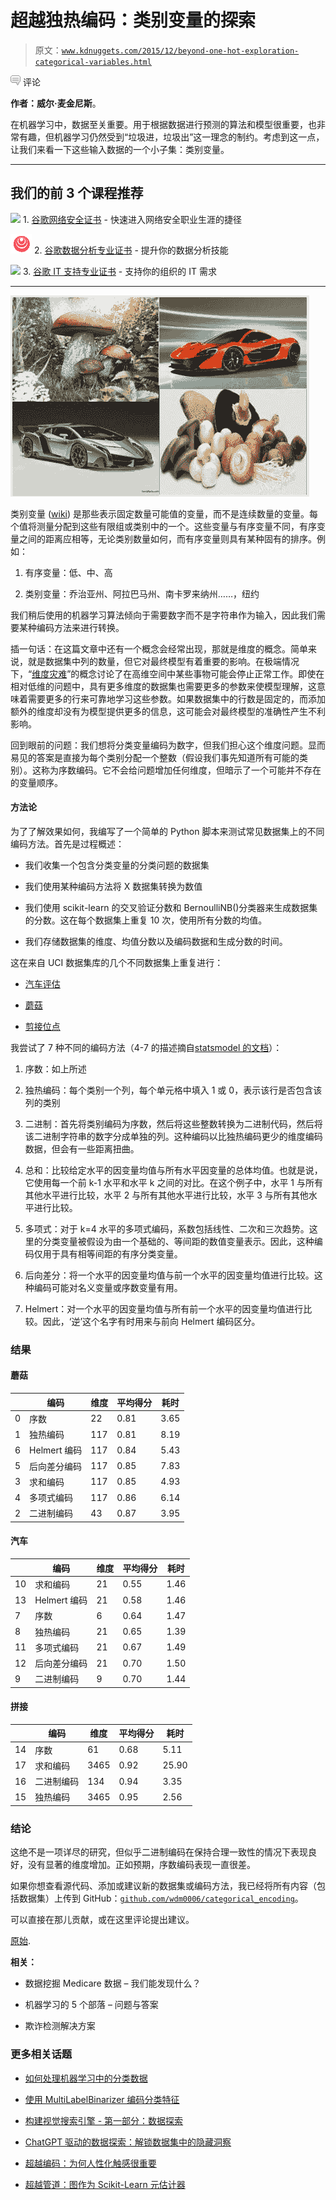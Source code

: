 # 超越独热编码：类别变量的探索

> 原文：[`www.kdnuggets.com/2015/12/beyond-one-hot-exploration-categorical-variables.html`](https://www.kdnuggets.com/2015/12/beyond-one-hot-exploration-categorical-variables.html)

![c](img/3d9c022da2d331bb56691a9617b91b90.png) 评论

**作者：威尔·麦金尼斯**。

在机器学习中，数据至关重要。用于根据数据进行预测的算法和模型很重要，也非常有趣，但机器学习仍然受到“垃圾进，垃圾出”这一理念的制约。考虑到这一点，让我们来看一下这些输入数据的一个小子集：类别变量。

* * *

## 我们的前 3 个课程推荐

![](img/0244c01ba9267c002ef39d4907e0b8fb.png) 1\. [谷歌网络安全证书](https://www.kdnuggets.com/google-cybersecurity) - 快速进入网络安全职业生涯的捷径

![](img/e225c49c3c91745821c8c0368bf04711.png) 2\. [谷歌数据分析专业证书](https://www.kdnuggets.com/google-data-analytics) - 提升你的数据分析技能

![](img/0244c01ba9267c002ef39d4907e0b8fb.png) 3\. [谷歌 IT 支持专业证书](https://www.kdnuggets.com/google-itsupport) - 支持你的组织的 IT 需求

* * *

![mushrooms-cars](img/56c0fdcb94cc15a810d93943d1ca52f4.png)

类别变量 ([wiki](https://en.wikipedia.org/wiki/Categorical_variable)) 是那些表示固定数量可能值的变量，而不是连续数量的变量。每个值将测量分配到这些有限组或类别中的一个。这些变量与有序变量不同，有序变量之间的距离应相等，无论类别数量如何，而有序变量则具有某种固有的排序。例如：

1.  有序变量：低、中、高

1.  类别变量：乔治亚州、阿拉巴马州、南卡罗来纳州……，纽约

我们稍后使用的机器学习算法倾向于需要数字而不是字符串作为输入，因此我们需要某种编码方法来进行转换。

插一句话：在这篇文章中还有一个概念会经常出现，那就是维度的概念。简单来说，就是数据集中列的数量，但它对最终模型有着重要的影响。在极端情况下，“[维度灾难](https://en.wikipedia.org/wiki/Curse_of_dimensionality)”的概念讨论了在高维空间中某些事物可能会停止正常工作。即使在相对低维的问题中，具有更多维度的数据集也需要更多的参数来使模型理解，这意味着需要更多的行来可靠地学习这些参数。如果数据集中的行数是固定的，而添加额外的维度却没有为模型提供更多的信息，这可能会对最终模型的准确性产生不利影响。

回到眼前的问题：我们想将分类变量编码为数字，但我们担心这个维度问题。显而易见的答案是直接为每个类别分配一个整数（假设我们事先知道所有可能的类别）。这称为序数编码。它不会给问题增加任何维度，但暗示了一个可能并不存在的变量顺序。

#### 方法论

为了了解效果如何，我编写了一个简单的 Python 脚本来测试常见数据集上的不同编码方法。首先是过程概述：

+   我们收集一个包含分类变量的分类问题的数据集

+   我们使用某种编码方法将 X 数据集转换为数值

+   我们使用 scikit-learn 的交叉验证分数和 BernoulliNB()分类器来生成数据集的分数。这在每个数据集上重复 10 次，使用所有分数的均值。

+   我们存储数据集的维度、均值分数以及编码数据和生成分数的时间。

这在来自 UCI 数据集库的几个不同数据集上重复进行：

+   [汽车评估](https://archive.ics.uci.edu/ml/datasets/Car+Evaluation)

+   [蘑菇](https://archive.ics.uci.edu/ml/datasets/Mushroom)

+   [剪接位点](http://archive.ics.uci.edu/ml/machine-learning-databases/molecular-biology/splice-junction-gene-sequences/)

我尝试了 7 种不同的编码方法（4-7 的描述摘自[statsmodel 的文档](http://statsmodels.sourceforge.net/devel/contrasts.html)）：

1.  序数：如上所述

1.  独热编码：每个类别一个列，每个单元格中填入 1 或 0，表示该行是否包含该列的类别

1.  二进制：首先将类别编码为序数，然后将这些整数转换为二进制代码，然后将该二进制字符串的数字分成单独的列。这种编码以比独热编码更少的维度编码数据，但会有一些距离扭曲。

1.  总和：比较给定水平的因变量均值与所有水平因变量的总体均值。也就是说，它使用每一个前 k-1 水平和水平 k 之间的对比。在这个例子中，水平 1 与所有其他水平进行比较，水平 2 与所有其他水平进行比较，水平 3 与所有其他水平进行比较。

1.  多项式：对于 k=4 水平的多项式编码，系数包括线性、二次和三次趋势。这里的分类变量被假设为由一个基础的、等间距的数值变量表示。因此，这种编码仅用于具有相等间距的有序分类变量。

1.  后向差分：将一个水平的因变量均值与前一个水平的因变量均值进行比较。这种编码可能对名义变量或序数变量有用。

1.  Helmert：对一个水平的因变量均值与所有前一个水平的因变量均值进行比较。因此，‘逆’这个名字有时用来与前向 Helmert 编码区分。

### 结果

#### 蘑菇

|  | 编码 | 维度 | 平均得分 | 耗时 |
| --- | --- | --- | --- | --- |
| 0 | 序数 | 22 | 0.81 | 3.65 |
| 1 | 独热编码 | 117 | 0.81 | 8.19 |
| 6 | Helmert 编码 | 117 | 0.84 | 5.43 |
| 5 | 后向差分编码 | 117 | 0.85 | 7.83 |
| 3 | 求和编码 | 117 | 0.85 | 4.93 |
| 4 | 多项式编码 | 117 | 0.86 | 6.14 |
| 2 | 二进制编码 | 43 | 0.87 | 3.95 |

#### 汽车

|  | 编码 | 维度 | 平均得分 | 耗时 |
| --- | --- | --- | --- | --- |
| 10 | 求和编码 | 21 | 0.55 | 1.46 |
| 13 | Helmert 编码 | 21 | 0.58 | 1.46 |
| 7 | 序数 | 6 | 0.64 | 1.47 |
| 8 | 独热编码 | 21 | 0.65 | 1.39 |
| 11 | 多项式编码 | 21 | 0.67 | 1.49 |
| 12 | 后向差分编码 | 21 | 0.70 | 1.50 |
| 9 | 二进制编码 | 9 | 0.70 | 1.44 |

#### 拼接

|  | 编码 | 维度 | 平均得分 | 耗时 |
| --- | --- | --- | --- | --- |
| 14 | 序数 | 61 | 0.68 | 5.11 |
| 17 | 求和编码 | 3465 | 0.92 | 25.90 |
| 16 | 二进制编码 | 134 | 0.94 | 3.35 |
| 15 | 独热编码 | 3465 | 0.95 | 2.56 |

### 结论

这绝不是一项详尽的研究，但似乎二进制编码在保持合理一致性的情况下表现良好，没有显著的维度增加。正如预期，序数编码表现一直很差。

如果你想查看源代码、添加或建议新的数据集或编码方法，我已经将所有内容（包括数据集）上传到 GitHub：[`github.com/wdm0006/categorical_encoding`](https://github.com/wdm0006/categorical_encoding)。

可以直接在那儿贡献，或在这里评论提出建议。

[原始](http://willmcginnis.com/2015/11/29/beyond-one-hot-an-exploration-of-categorical-variables/).

**相关：**

+   数据挖掘 Medicare 数据 – 我们能发现什么？

+   机器学习的 5 个部落 – 问题与答案

+   欺诈检测解决方案

### 更多相关话题

+   [如何处理机器学习中的分类数据](https://www.kdnuggets.com/2021/05/deal-with-categorical-data-machine-learning.html)

+   [使用 MultiLabelBinarizer 编码分类特征](https://www.kdnuggets.com/2023/01/encoding-categorical-features-multilabelbinarizer.html)

+   [构建视觉搜索引擎 - 第一部分：数据探索](https://www.kdnuggets.com/2022/02/building-visual-search-engine-part-1.html)

+   [ChatGPT 驱动的数据探索：解锁数据集中的隐藏洞察](https://www.kdnuggets.com/2023/07/chatgptpowered-data-exploration-unlock-hidden-insights-dataset.html)

+   [超越编码：为何人性化触感很重要](https://www.kdnuggets.com/beyond-coding-why-the-human-touch-matters)

+   [超越管道：图作为 Scikit-Learn 元估计器](https://www.kdnuggets.com/2022/09/graphs-scikitlearn-metaestimators.html)
